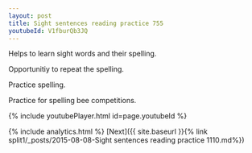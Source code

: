 ```yaml
---
layout: post
title: Sight sentences reading practice 755
youtubeId: V1fburQb3JQ
---
```

 
 
Helps to learn sight words and their spelling.

Opportunitiy to repeat the spelling. 

Practice spelling. 
 
Practice for spelling bee competitions. 
 
{% include youtubePlayer.html id=page.youtubeId %}
 
 
{% include analytics.html %} 
[Next]({{ site.baseurl }}{% link  split1/_posts/2015-08-08-Sight sentences reading practice 1110.md%})
 
